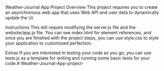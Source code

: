 Weather-Journal App Project
Overview
This project requires you to create an asynchronous web app that uses Web API and user data to dynamically update the UI.

Instructions
This will require modifying the server.js file and the website/app.js file. You can see index.html for element references, and once you are finished with the project steps, you can use style.css to style your application to customized perfection.

Extras
If you are interested in testing your code as you go, you can use tests.js as a template for writing and running some basic tests for your code.# Weather-Journal-App-project-
